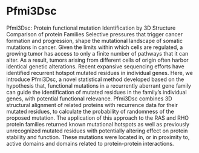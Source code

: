 # Pfmi3Dsc
Pfmi3Dsc: Protein functional mutation Identification by 3D Structure Comparison of protein Families
Selective pressures that trigger cancer formation and progression, shape the mutational landscape of somatic mutations in cancer. Given the limits within which cells are regulated, a growing tumor has access to only a finite number of pathways that it can alter. As a result, tumors arising from different cells of origin often harbor identical genetic alterations. Recent expansive sequencing efforts have identified recurrent hotspot mutated residues in individual genes. Here, we introduce Pfmi3Dsc, a novel statistical method developed based on the hypothesis that, functional mutations in a recurrently aberrant gene family can guide the identification of mutated residues in the family’s individual genes, with potential functional relevance. Pfmi3Dsc combines 3D structural alignment of related proteins with recurrence data for their mutated residues, to calculate the probability of randomness of the proposed mutation. The application of this approach to the RAS and RHO protein families returned known mutational hotspots as well as previously unrecognized mutated residues with potentially altering effect on protein stability and function. These mutations were located in, or in proximity to, active domains and domains related to protein-protein interactions.
